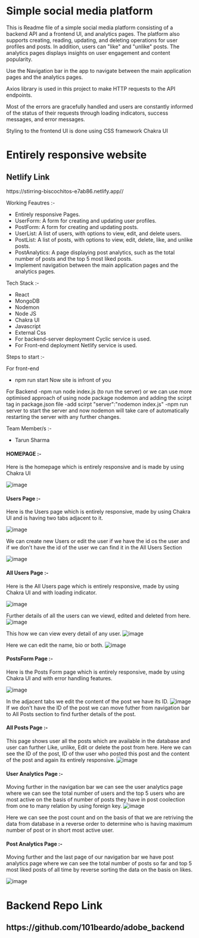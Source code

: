 # Simple social media platform

This is Readme file of a simple social media platform consisting of a backend API and a frontend UI, and analytics pages. The platform also supports creating, reading, updating, and deleting operations for user profiles and posts. In addition, users can "like" and "unlike" posts. The analytics pages displays insights on user engagement and content popularity.

Use the Navigation bar in the app to navigate between the main application pages and the analytics pages.

Axios library is used in this project to make HTTP requests to the API endpoints.

Most of the errors are gracefully handled and users are constantly informed of the status of their requests through loading indicators, success messages, and error messages.

Styling to the frontend UI is done using CSS framework Chakra UI


 <h1>Entirely responsive website</h1>
 <h2>Netlify Link</h2>https://stirring-biscochitos-e7ab86.netlify.app//<br/>
 
Working Feautres :-
- Entirely responsive Pages.
- UserForm: A form for creating and updating user profiles.
- PostForm: A form for creating and updating posts.
- UserList: A list of users, with options to view, edit, and delete users.
- PostList: A list of posts, with options to view, edit, delete, like, and unlike posts.
- PostAnalytics: A page displaying post analytics, such as the total number of posts and the top 5 most liked posts.
- Implement navigation between the main application pages and the analytics pages.


Tech Stack :-
- React
- MongoDB
- Nodemon
- Node JS
- Chakra UI
- Javascript
- External Css
- For backend-server deployment Cyclic service is used.
- For Front-end deployment Netlify service is used.


Steps to start :-

For front-end
- npm run start
Now site is infront of you

For Backend
-npm run node index.js (to run the server)
or we can use more optimised approach of using node package nodemon and adding the scirpt tag in package.json file
-add scirpt "server":"nodemon index.js"
-npm run server to start the server and now nodemon will take care of automatically restarting the server with any further changes.


Team Member/s :-
- Tarun Sharma


<h4>HOMEPAGE :-</h4>
Here is the homepage which is entirely responsive and is made by using Chakra UI

![image](https://user-images.githubusercontent.com/76995063/230818784-6cd00b64-6edf-4e63-aea4-62895dac5ec1.png)



<h4>Users Page :-</h4>
Here is the Users page which is entirely responsive, made by using Chakra UI and is having two tabs adjacent to it.

![image](https://user-images.githubusercontent.com/76995063/230818876-ff0c473e-d0d9-47da-a4e6-f2ce9aebf871.png)

We can create new Users or edit the user if we have the id os the user and if we don't have the id of the user we can find it in the All Users Section

![image](https://user-images.githubusercontent.com/76995063/230818995-e96fae37-d421-4d1d-b888-6a70e1b169de.png)




<h4>All Users Page :-</h4>
Here is the All Users page which is entirely responsive, made by using Chakra UI and with loading indicator.

![image](https://user-images.githubusercontent.com/76995063/230819145-593b3ca2-ebc9-44bc-b47f-29964cc36907.png)

Further details of all the users can we viewd, edited and deleted from here.
![image](https://user-images.githubusercontent.com/76995063/230819299-36bb55cc-2673-4ac6-a310-492752d454d4.png)

This how we can view every detail of any user.
![image](https://user-images.githubusercontent.com/76995063/230819354-0bc51cb9-6b52-4ee3-a0e2-60376312f7de.png)

Here we can edit the name, bio or both.
![image](https://user-images.githubusercontent.com/76995063/230819436-44da8ea3-022b-47e3-bb0e-bac73311f47f.png)




<h4>PostsForm Page :-</h4>
Here is the Posts Form page which is entirely responsive, made by using Chakra UI and with error handling features.

![image](https://user-images.githubusercontent.com/76995063/230819490-60d5ef9a-5a38-4f6f-b3a9-eca172374995.png)

In the adjacent tabs we edit the content of the post we have its ID.
![image](https://user-images.githubusercontent.com/76995063/230819643-91f2c3a8-c642-44c3-a77b-5d81d7608b3b.png)
 If we don't have the ID of the post we can move futher from navigation bar to All Posts section to find further details of the post.

<h4>All Posts Page :-</h4>

This page shows user all the posts which are available in the database and user can further Like, unlike, Edit or delete the post from here.
Here we can see the ID of the post, ID of thw user who posted this post and the content of the post and again its entirely responsive.
![image](https://user-images.githubusercontent.com/76995063/230819831-862e0e5d-447b-4d1d-aeb1-760f2f8ac5bf.png)


<h4>User Analytics Page :-</h4>

Moving further in the navigation bar we can see the user analytics page where we can see the total number of users and the top 5 users who are most active on the basis of number of posts they have in post coolection from one to many relation by using foreign key.
![image](https://user-images.githubusercontent.com/76995063/230820467-c3e19fcd-3fd8-4e76-b9a7-4eb9df565aa8.png)

Here  we can see the post count and on the basis of that we are retriving the data from database in a reverse order to determine who is having maximum number of post or in short most active user.



<h4>Post Analytics Page :-</h4>

Moving further and the last page of our navigation bar we have post analytics page where we can see the total number of posts so far and top 5 most liked posts of all time by reverse sorting the data on the basis on likes.

![image](https://user-images.githubusercontent.com/76995063/230820667-de3fa94d-56aa-4935-a372-64d1f4f54726.png)


# Backend Repo Link 
<h2>https://github.com/101beardo/adobe_backend</h2>





